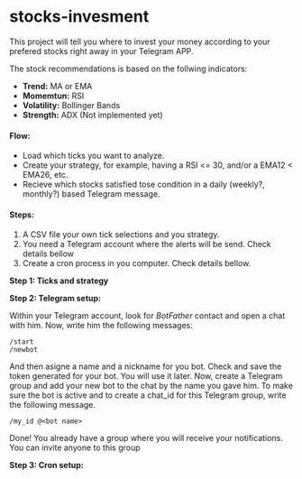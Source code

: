 stocks-invesment
==============================

This project will tell you where to invest your money according to your prefered stocks right away in your Telegram APP.

The stock recommendations is based on the follwing indicators:
- **Trend:** MA or EMA
- **Momemtun:** RSI
- **Volatility:** Bollinger Bands
- **Strength:** ADX (Not implemented yet)


####  Flow:
- Load which ticks you want to analyze.
- Create your strategy, for example, having a RSI <= 30, and/or a EMA12 < EMA26, etc.
- Recieve which stocks satisfied tose condition in a daily (weekly?, monthly?) based Telegram message.



#### Steps:
1. A CSV file  your own tick selections and you strategy.
2. You need a Telegram account where the alerts will be send. Check details bellow
3. Create a cron process in you computer. Check details bellow.





**Step 1: Ticks and strategy**


**Step 2: Telegram setup:**

Within your Telegram account, look for *BotFather* contact and open a chat with him.
Now, write him the following messages:
```
/start
/newbot
```

And then asigne a name and a nickname for you bot. Check and save the token generated for your bot. You will use it later.
Now, create a Telegram group and add your new bot to the chat by the name you gave him. 
To make sure the bot is active and to create a chat_id for this Telegram group, write the following message.

```
/my_id @<bot name>
```

Done! You already have a group where you will receive your notifications. You can invite anyone to this group


**Step 3: Cron setup:**
